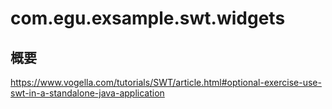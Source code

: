 # com.egu.exsample.swt.widgets

## 概要
https://www.vogella.com/tutorials/SWT/article.html#optional-exercise-use-swt-in-a-standalone-java-application